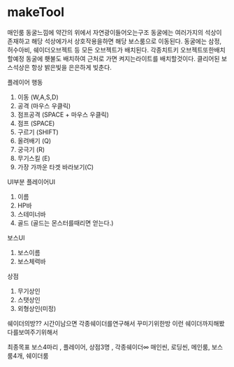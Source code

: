 # makeTool

매인룸
동굴느낌에 약간의 위에서 자연광이들어오는구조
동굴에는 여러가지의 석상이존재하고 해당 석상에가서 상호작용을하면 해당 보스룸으로 이동된다.
동굴에는 삼정, 허수아비, 쉐이더오브젝트 등 모든 오브젝트가 배치된다.
각종치트키 오브젝트또한배치할예정
동굴에 횃불도 배치하여 근처로 가면 켜지는라이트를 배치할것이다.
클리어된 보스석상은 항상 밝은빛을 은은하게 빚춘다.


플레이어 행동
1. 이동 (W,A,S,D)
2. 공격 (마우스 우클릭)
3. 점프공격 (SPACE + 마우스 우클릭)
4. 점프 (SPACE)
5. 구르기 (SHIFT)
6. 올려배기 (Q)
7. 궁극기 (R)
8. 무기스킬 (E)
9. 가장 가까운 타겟 바라보기(C)

UI부분
플레이어UI
1. 이름
2. HP바
3. 스테미너바
4. 골드 (골드는 몬스터를때리면 얻는다.)


보스UI
1. 보스이름
2. 보스체력바

상점
1. 무기상인
2. 스탯상인
3. 외형상인(미정)


쉐이더의방??
시간이남으면 각종쉐이더를연구해서 꾸미기위한방 이런 쉐이더까지해봤다를보여주기위해서


최종목표
보스4마리 , 플레이어, 상점3명 , 각종쉐이더∞
매인씬, 로딩씬, 메인룸, 보스룸4개, 쉐이더룸
















